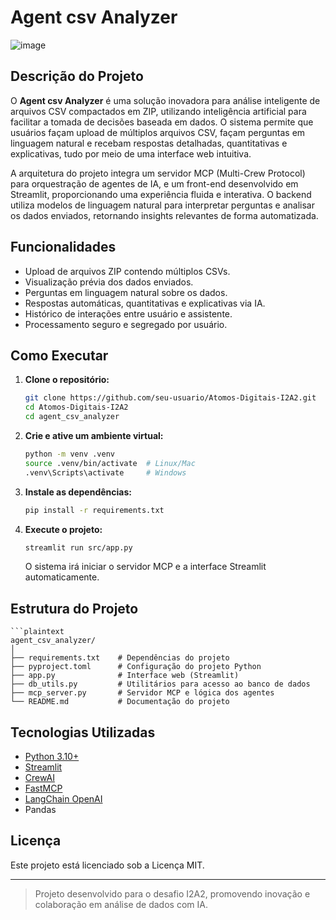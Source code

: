 # Agent csv Analyzer
![image](https://github.com/user-attachments/assets/73071ae1-c1f1-4519-8a66-71d2703d9fd8)

## Descrição do Projeto

O **Agent csv Analyzer** é uma solução inovadora para análise inteligente de arquivos CSV compactados em ZIP, utilizando inteligência artificial para facilitar a tomada de decisões baseada em dados. O sistema permite que usuários façam upload de múltiplos arquivos CSV, façam perguntas em linguagem natural e recebam respostas detalhadas, quantitativas e explicativas, tudo por meio de uma interface web intuitiva.

A arquitetura do projeto integra um servidor MCP (Multi-Crew Protocol) para orquestração de agentes de IA, e um front-end desenvolvido em Streamlit, proporcionando uma experiência fluida e interativa. O backend utiliza modelos de linguagem natural para interpretar perguntas e analisar os dados enviados, retornando insights relevantes de forma automatizada.

## Funcionalidades

- Upload de arquivos ZIP contendo múltiplos CSVs.
- Visualização prévia dos dados enviados.
- Perguntas em linguagem natural sobre os dados.
- Respostas automáticas, quantitativas e explicativas via IA.
- Histórico de interações entre usuário e assistente.
- Processamento seguro e segregado por usuário.

## Como Executar

1. **Clone o repositório:**
   ```sh
   git clone https://github.com/seu-usuario/Atomos-Digitais-I2A2.git
   cd Atomos-Digitais-I2A2
   cd agent_csv_analyzer
   ```

2. **Crie e ative um ambiente virtual:**
   ```sh
   python -m venv .venv
   source .venv/bin/activate  # Linux/Mac
   .venv\Scripts\activate     # Windows
   ```

3. **Instale as dependências:**
   ```sh
   pip install -r requirements.txt
   ```

4. **Execute o projeto:**
   ```sh
   streamlit run src/app.py
   ```
   O sistema irá iniciar o servidor MCP e a interface Streamlit automaticamente.

## Estrutura do Projeto

```
```plaintext
agent_csv_analyzer/
│
├── requirements.txt    # Dependências do projeto
├── pyproject.toml      # Configuração do projeto Python
├── app.py              # Interface web (Streamlit)
├── db_utils.py         # Utilitários para acesso ao banco de dados
├── mcp_server.py       # Servidor MCP e lógica dos agentes
└── README.md           # Documentação do projeto
```

## Tecnologias Utilizadas

- [Python 3.10+](https://www.python.org/)
- [Streamlit](https://streamlit.io/)
- [CrewAI](https://github.com/joaomdmoura/crewAI)
- [FastMCP](https://github.com/joaomdmoura/fastmcp)
- [LangChain OpenAI](https://github.com/langchain-ai/langchain)
- Pandas

## Licença

Este projeto está licenciado sob a Licença MIT.

---

> Projeto desenvolvido para o desafio I2A2, promovendo inovação e colaboração em análise de dados com IA.

